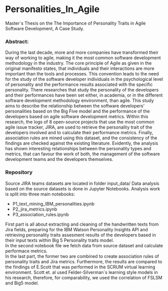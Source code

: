 # Personalities_In_Agile
Master`s Thesis on the The Importance of Personality Traits in Agile Software Development, A Case Study.
<h3>Abstract:</h3>
During the last decade, more and more companies have transformed their way of working to agile, making it the most common software development methodology in the industry. The core principle of Agile as given in the original manifesto states, that individuals and their interactions are more important than the tools and processes. This convention leads to the need for the study of the software developer individuals in the psychological level of personality and the performance results associated with the specific personality. There researches that study the personality of the developers and their performances have been set either, in academia, or in the different software development methodology environment, than agile. This study aims to describe the relationship between the software developers’ personalities based on the Big Five model and the performance of the developers based on agile software development metrics. Within this research, the logs of 8 open-source projects that use the most common agile issue tracker, JIRA, are used to retrieve the personality trait of the developers involved and to calculate their performance metrics. Finally, association rules are mined using this dataset, and the consistency of the findings are checked against the existing literature. Evidently, the analysis has shown interesting relationships between the personality types and metrics, that can favour the work of both, the management of the software development teams and the developers themselves.

<h3>Repository</h3>

Source JIRA teams datasets are located in folder input_data/
Data analysis based on the source datasets is done in Jupyter Notebooks. Analysis work is split into three main notebooks:<ul>
    <li>P1_text_mining_IBM_personalities.ipynb</li>
    <li>P2_jira_metrics.ipynb</li>
    <li>P3_association_rules.ipynb</li></ul>
First part is all about extracting and cleaning of the handwritten texts from Jira fields, preparing for the IBM Watson Personality Insights API and retrieving personality traits assesment results of the developers based in their input texts within Big 5 Personality traits model.<br/>
In the second notebook file we fetch data from source dataset and calculate performace metrics.<br/>
In the last part, the former two are combined to create association rules of personality traits and Jira metrics. Furthermore, the results are compared to the findings of E.Scott that was performed in the SCRUM virtual learning environment. Scott et. al used Felder-Silverman`s learning style models in his research, therefore, for comparability, we used the correlation of FSLSM and Big5 model.

